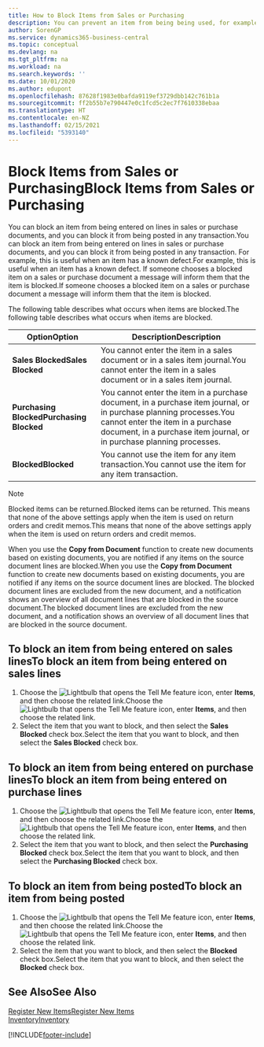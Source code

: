 ```yaml
---
title: How to Block Items from Sales or Purchasing
description: You can prevent an item from being being used, for example, on sales or purchase documents.
author: SorenGP
ms.service: dynamics365-business-central
ms.topic: conceptual
ms.devlang: na
ms.tgt_pltfrm: na
ms.workload: na
ms.search.keywords: ''
ms.date: 10/01/2020
ms.author: edupont
ms.openlocfilehash: 87628f1983e0bafda9119ef3729dbb142c761b1a
ms.sourcegitcommit: ff2b55b7e790447e0c1fcd5c2ec7f7610338ebaa
ms.translationtype: HT
ms.contentlocale: en-NZ
ms.lasthandoff: 02/15/2021
ms.locfileid: "5393140"
---
```

# <a name="block-items-from-sales-or-purchasing"></a><span data-ttu-id="13dd1-103">Block Items from Sales or Purchasing</span><span class="sxs-lookup"><span data-stu-id="13dd1-103">Block Items from Sales or Purchasing</span></span>
<span data-ttu-id="13dd1-104">You can block an item from being entered on lines in sales or purchase documents, and you can block it from being posted in any transaction.</span><span class="sxs-lookup"><span data-stu-id="13dd1-104">You can block an item from being entered on lines in sales or purchase documents, and you can block it from being posted in any transaction.</span></span> <span data-ttu-id="13dd1-105">For example, this is useful when an item has a known defect.</span><span class="sxs-lookup"><span data-stu-id="13dd1-105">For example, this is useful when an item has a known defect.</span></span> <span data-ttu-id="13dd1-106">If someone chooses a blocked item on a sales or purchase document a message will inform them that the item is blocked.</span><span class="sxs-lookup"><span data-stu-id="13dd1-106">If someone chooses a blocked item on a sales or purchase document a message will inform them that the item is blocked.</span></span>

<span data-ttu-id="13dd1-107">The following table describes what occurs when items are blocked.</span><span class="sxs-lookup"><span data-stu-id="13dd1-107">The following table describes what occurs when items are blocked.</span></span>  

|<span data-ttu-id="13dd1-108">Option</span><span class="sxs-lookup"><span data-stu-id="13dd1-108">Option</span></span>|<span data-ttu-id="13dd1-109">Description</span><span class="sxs-lookup"><span data-stu-id="13dd1-109">Description</span></span>|  
|--------------------|------------|  
|<span data-ttu-id="13dd1-110">**Sales Blocked**</span><span class="sxs-lookup"><span data-stu-id="13dd1-110">**Sales Blocked**</span></span>|<span data-ttu-id="13dd1-111">You cannot enter the item in a sales document or in a sales item journal.</span><span class="sxs-lookup"><span data-stu-id="13dd1-111">You cannot enter the item in a sales document or in a sales item journal.</span></span>|  
|<span data-ttu-id="13dd1-112">**Purchasing Blocked**</span><span class="sxs-lookup"><span data-stu-id="13dd1-112">**Purchasing Blocked**</span></span>|<span data-ttu-id="13dd1-113">You cannot enter the item in a purchase document, in a purchase item journal, or in purchase planning processes.</span><span class="sxs-lookup"><span data-stu-id="13dd1-113">You cannot enter the item in a purchase document, in a purchase item journal, or in purchase planning processes.</span></span>|  
|<span data-ttu-id="13dd1-114">**Blocked**</span><span class="sxs-lookup"><span data-stu-id="13dd1-114">**Blocked**</span></span>|<span data-ttu-id="13dd1-115">You cannot use the item for any item transaction.</span><span class="sxs-lookup"><span data-stu-id="13dd1-115">You cannot use the item for any item transaction.</span></span>|  

> [!NOTE]
> <span data-ttu-id="13dd1-116">Blocked items can be returned.</span><span class="sxs-lookup"><span data-stu-id="13dd1-116">Blocked items can be returned.</span></span> <span data-ttu-id="13dd1-117">This means that none of the above settings apply when the item is used on return orders and credit memos.</span><span class="sxs-lookup"><span data-stu-id="13dd1-117">This means that none of the above settings apply when the item is used on return orders and credit memos.</span></span>

<span data-ttu-id="13dd1-118">When you use the **Copy from Document** function to create new documents based on existing documents, you are notified if any items on the source document lines are blocked.</span><span class="sxs-lookup"><span data-stu-id="13dd1-118">When you use the **Copy from Document** function to create new documents based on existing documents, you are notified if any items on the source document lines are blocked.</span></span> <span data-ttu-id="13dd1-119">The blocked document lines are excluded from the new document, and a notification shows an overview of all document lines that are blocked in the source document.</span><span class="sxs-lookup"><span data-stu-id="13dd1-119">The blocked document lines are excluded from the new document, and a notification shows an overview of all document lines that are blocked in the source document.</span></span>

## <a name="to-block-an-item-from-being-entered-on-sales-lines"></a><span data-ttu-id="13dd1-120">To block an item from being entered on sales lines</span><span class="sxs-lookup"><span data-stu-id="13dd1-120">To block an item from being entered on sales lines</span></span>  
1.  <span data-ttu-id="13dd1-121">Choose the ![Lightbulb that opens the Tell Me feature](media/ui-search/search_small.png "Tell me what you want to do") icon, enter **Items**, and then choose the related link.</span><span class="sxs-lookup"><span data-stu-id="13dd1-121">Choose the ![Lightbulb that opens the Tell Me feature](media/ui-search/search_small.png "Tell me what you want to do") icon, enter **Items**, and then choose the related link.</span></span>  
2.  <span data-ttu-id="13dd1-122">Select the item that you want to block, and then select the **Sales Blocked** check box.</span><span class="sxs-lookup"><span data-stu-id="13dd1-122">Select the item that you want to block, and then select the **Sales Blocked** check box.</span></span>  

## <a name="to-block-an-item-from-being-entered-on-purchase-lines"></a><span data-ttu-id="13dd1-123">To block an item from being entered on purchase lines</span><span class="sxs-lookup"><span data-stu-id="13dd1-123">To block an item from being entered on purchase lines</span></span>  
1.  <span data-ttu-id="13dd1-124">Choose the ![Lightbulb that opens the Tell Me feature](media/ui-search/search_small.png "Tell me what you want to do") icon, enter **Items**, and then choose the related link.</span><span class="sxs-lookup"><span data-stu-id="13dd1-124">Choose the ![Lightbulb that opens the Tell Me feature](media/ui-search/search_small.png "Tell me what you want to do") icon, enter **Items**, and then choose the related link.</span></span>  
2.  <span data-ttu-id="13dd1-125">Select the item that you want to block, and then select the **Purchasing Blocked** check box.</span><span class="sxs-lookup"><span data-stu-id="13dd1-125">Select the item that you want to block, and then select the **Purchasing Blocked** check box.</span></span>  

## <a name="to-block-an-item-from-being-posted"></a><span data-ttu-id="13dd1-126">To block an item from being posted</span><span class="sxs-lookup"><span data-stu-id="13dd1-126">To block an item from being posted</span></span>
1. <span data-ttu-id="13dd1-127">Choose the ![Lightbulb that opens the Tell Me feature](media/ui-search/search_small.png "Tell me what you want to do") icon, enter **Items**, and then choose the related link.</span><span class="sxs-lookup"><span data-stu-id="13dd1-127">Choose the ![Lightbulb that opens the Tell Me feature](media/ui-search/search_small.png "Tell me what you want to do") icon, enter **Items**, and then choose the related link.</span></span>
2. <span data-ttu-id="13dd1-128">Select the item that you want to block, and then select the **Blocked** check box.</span><span class="sxs-lookup"><span data-stu-id="13dd1-128">Select the item that you want to block, and then select the **Blocked** check box.</span></span>

## <a name="see-also"></a><span data-ttu-id="13dd1-129">See Also</span><span class="sxs-lookup"><span data-stu-id="13dd1-129">See Also</span></span>  
[<span data-ttu-id="13dd1-130">Register New Items</span><span class="sxs-lookup"><span data-stu-id="13dd1-130">Register New Items</span></span>](inventory-how-register-new-items.md)  
[<span data-ttu-id="13dd1-131">Inventory</span><span class="sxs-lookup"><span data-stu-id="13dd1-131">Inventory</span></span>](inventory-manage-inventory.md)  


[!INCLUDE[footer-include](includes/footer-banner.md)]